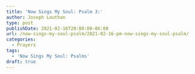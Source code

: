 ```yaml
---
title: 'Now Sings My Soul: Psalm 3:'
author: Joseph Louthan
type: post
publishDate: 2021-02-16T20:00:00-06:00
url: /now-sings-my-soul-psalm/2021-02-16-pm-now-sings-my-soul-psalm/
categories:
  - Prayers
tags:
  - 'Now Sings My Soul: Psalms'
draft: true
---
```

<div style="font-variant: small-caps;">

</div>
    

